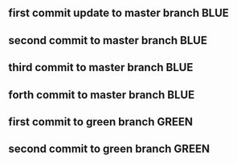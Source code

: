 ## first commit update to master branch BLUE
## second commit to master branch BLUE 
## third commit to master branch BLUE
## forth commit to master branch BLUE
## first commit to green branch GREEN
## second commit to green branch GREEN